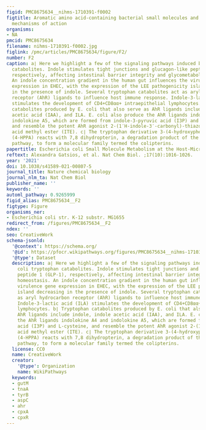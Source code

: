 ```yaml
---
figid: PMC8675634__nihms-1710391-f0002
figtitle: Aromatic amino acid-containing bacterial small molecules and their proposed
  mechanisms of action
organisms:
- NA
pmcid: PMC8675634
filename: nihms-1710391-f0002.jpg
figlink: /pmc/articles/PMC8675634/figure/F2/
number: F2
caption: a∣ Here we highlight a few of the signaling pathways induced by E. coli tryptophan
  catabolites. Indole stimulates tight junctions and glucagon-like peptide 1 (GLP-1),
  respectively, affecting intestinal barrier integrity and glycometabolism homeostasis.
  An indole concentration gradient in the human gut influences the virulence gene
  expression in EHEC, with the expression of the LEE pathogenicity island decreasing
  in the presence of indole. Several tryptophan catabolites act as aryl hydrocarbon
  receptor (AhR) ligands to influence host immune response. Indole-3-lactic acid (ILA)
  stimulates the development of CD4+CD8αα+ intraepithelial lymphocytes. b∣ Tryptophan
  catabolites produced by E. coli that also serve as AhR ligands include indole, indole
  acetic acid (IAA), and ILA. E. coli also produce the AhR ligands indolokine A4 and
  indolokine A5, which are formed from indole-3-pyruvic acid (I3P) and L-cysteine,
  and resemble the potent AhR agonist 2-(1′H-indole-3′-carbonyl)-thiazole-4-carboxylic
  acid methyl ester (ITE). c∣ The tryptophan derivative 3-(4-hydroxyphenyl)pyruvate
  (4-HPPA) reacts with 7,8 dihydropterin, a degradation product of the folate/monapterin
  pathway, to form a molecular family termed the colipterins.
papertitle: Escherichia coli Small Molecule Metabolism at the Host-Microbe Interface.
reftext: Alexandra Gatsios, et al. Nat Chem Biol. ;17(10):1016-1026.
year: '2021'
doi: 10.1038/s41589-021-00807-5
journal_title: Nature chemical biology
journal_nlm_ta: Nat Chem Biol
publisher_name: ''
keywords: ''
automl_pathway: 0.9265999
figid_alias: PMC8675634__F2
figtype: Figure
organisms_ner:
- Escherichia coli str. K-12 substr. MG1655
redirect_from: /figures/PMC8675634__F2
ndex: ''
seo: CreativeWork
schema-jsonld:
  '@context': https://schema.org/
  '@id': https://pfocr.wikipathways.org/figures/PMC8675634__nihms-1710391-f0002.html
  '@type': Dataset
  description: a∣ Here we highlight a few of the signaling pathways induced by E.
    coli tryptophan catabolites. Indole stimulates tight junctions and glucagon-like
    peptide 1 (GLP-1), respectively, affecting intestinal barrier integrity and glycometabolism
    homeostasis. An indole concentration gradient in the human gut influences the
    virulence gene expression in EHEC, with the expression of the LEE pathogenicity
    island decreasing in the presence of indole. Several tryptophan catabolites act
    as aryl hydrocarbon receptor (AhR) ligands to influence host immune response.
    Indole-3-lactic acid (ILA) stimulates the development of CD4+CD8αα+ intraepithelial
    lymphocytes. b∣ Tryptophan catabolites produced by E. coli that also serve as
    AhR ligands include indole, indole acetic acid (IAA), and ILA. E. coli also produce
    the AhR ligands indolokine A4 and indolokine A5, which are formed from indole-3-pyruvic
    acid (I3P) and L-cysteine, and resemble the potent AhR agonist 2-(1′H-indole-3′-carbonyl)-thiazole-4-carboxylic
    acid methyl ester (ITE). c∣ The tryptophan derivative 3-(4-hydroxyphenyl)pyruvate
    (4-HPPA) reacts with 7,8 dihydropterin, a degradation product of the folate/monapterin
    pathway, to form a molecular family termed the colipterins.
  license: CC0
  name: CreativeWork
  creator:
    '@type': Organization
    name: WikiPathways
  keywords:
  - gutM
  - tnaA
  - tyrB
  - aspC
  - ahr
  - cpxA
  - cpxR
---
```

